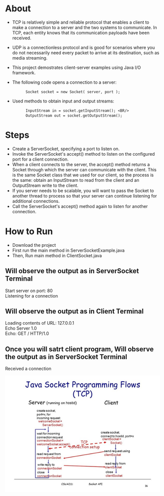 # About
- TCP is relatively simple and reliable protocol that enables a client to make a connection to a server and the two systems to communicate. In TCP, each entity knows that its communication payloads have been received.
- UDP is a connectionless protocol and is good for scenarios where you do not necessarily need every packet to arrive at its destination, such as media streaming.
- This project demostrates client-server examples using Java I/O framework.
- The following code opens a connection to a server: <BR/>

			Socket socket = new Socket( server, port ); 
	
- Used methods to obtain input and output streams: <BR/>

			InputStream in = socket.getInputStream(); <BR/>
			OutputStream out = socket.getOutputStream();

# Steps
- Create a ServerSocket, specifying a port to listen on.
- Invoke the ServerSocket's accept() method to listen on the configured port for a client connection.
- When a client connects to the server, the accept() method returns a Socket through which the server can communicate with the client. This is the same Socket class that we used for our client, so the process is the same: obtain an InputStream to read from the client and an OutputStream write to the client.
- If you server needs to be scalable, you will want to pass the Socket to another thread to process so that your server can continue listening for additional connections.
- Call the ServerSocket's accept() method again to listen for another connection.
# How to Run
- Download the project
- First run the main method in ServerSocketExample.java
- Then, Run main method in ClientSocket.java

Will observe the output as in ServerSocket Terminal
-----------------------------------------------------
Start server on port: 80 <BR/>
Listening for a connection

Will observe the output as in Client Terminal
-----------------------------------------------------
Loading contents of URL: 127.0.0.1 <BR/>
Echo Server 1.0 <BR/>
Echo: GET / HTTP/1.0

Once you will satrt client program,
Will observe the output as in ServerSocket Terminal
-----------------------------------------------------
Received a connection

<img src="TCP.jpeg"/>
